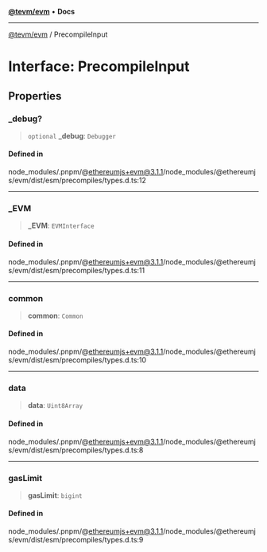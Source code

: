 [**@tevm/evm**](../README.md) • **Docs**

***

[@tevm/evm](../globals.md) / PrecompileInput

# Interface: PrecompileInput

## Properties

### \_debug?

> `optional` **\_debug**: `Debugger`

#### Defined in

node\_modules/.pnpm/@ethereumjs+evm@3.1.1/node\_modules/@ethereumjs/evm/dist/esm/precompiles/types.d.ts:12

***

### \_EVM

> **\_EVM**: `EVMInterface`

#### Defined in

node\_modules/.pnpm/@ethereumjs+evm@3.1.1/node\_modules/@ethereumjs/evm/dist/esm/precompiles/types.d.ts:11

***

### common

> **common**: `Common`

#### Defined in

node\_modules/.pnpm/@ethereumjs+evm@3.1.1/node\_modules/@ethereumjs/evm/dist/esm/precompiles/types.d.ts:10

***

### data

> **data**: `Uint8Array`

#### Defined in

node\_modules/.pnpm/@ethereumjs+evm@3.1.1/node\_modules/@ethereumjs/evm/dist/esm/precompiles/types.d.ts:8

***

### gasLimit

> **gasLimit**: `bigint`

#### Defined in

node\_modules/.pnpm/@ethereumjs+evm@3.1.1/node\_modules/@ethereumjs/evm/dist/esm/precompiles/types.d.ts:9
